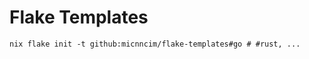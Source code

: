 # Flake Templates

```console
nix flake init -t github:micnncim/flake-templates#go # #rust, ...
```
